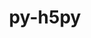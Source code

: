 ---
title: "py-h5py"
layout: cache
categories: [package, develop-2024-03-03]
meta: {"versions": ["3.8.0"], "compilers": ["apple-clang@=15.0.0", "cce@=15.0.1", "gcc@=11.1.0", "gcc@=11.4.0", "gcc@=9.4.0", "oneapi@=2024.0.0"], "oss": ["rhel8", "ubuntu20.04", "ubuntu22.04", "ventura"], "platforms": ["darwin", "linux"], "targets": ["aarch64", "neoverse_v1", "neoverse_v2", "ppc64le", "x86_64_v3", "zen4"], "stacks": ["data-vis-sdk", "e4s", "e4s-cray-rhel", "e4s-neoverse-v2", "e4s-neoverse_v1", "e4s-oneapi", "e4s-power", "ml-darwin-aarch64-mps", "ml-linux-x86_64-cpu", "ml-linux-x86_64-cuda", "ml-linux-x86_64-rocm", "root"], "num_specs": 25, "num_specs_by_stack": {"ml-darwin-aarch64-mps": 1, "root": 25, "e4s-cray-rhel": 2, "e4s-power": 2, "data-vis-sdk": 2, "e4s-neoverse_v1": 4, "e4s-neoverse-v2": 4, "e4s": 4, "ml-linux-x86_64-cuda": 2, "ml-linux-x86_64-cpu": 2, "ml-linux-x86_64-rocm": 2, "e4s-oneapi": 2}}
spec_details: [{"hash": "ysxigcukvif75bcp2fijsodkn3g76kbz", "compiler": "apple-clang@=15.0.0", "versions": ["3.8.0"], "os": "ventura", "platform": "darwin", "target": "aarch64", "variants": ["build_system=python_pip", "+mpi"], "stacks": ["ml-darwin-aarch64-mps", "root"], "size": "-", "tarball": "https://binaries.spack.io/releases/develop-2024-03-03/build_cache/darwin-ventura-aarch64/apple-clang-15.0.0/py-h5py-3.8.0/darwin-ventura-aarch64-apple-clang-15.0.0-py-h5py-3.8.0-ysxigcukvif75bcp2fijsodkn3g76kbz.spack"}, {"hash": "fqdqswksjnpsl3f2uzyi6przb3wtmzy4", "compiler": "cce@=15.0.1", "versions": ["3.8.0"], "os": "rhel8", "platform": "linux", "target": "zen4", "variants": ["build_system=python_pip", "+mpi"], "stacks": ["root", "e4s-cray-rhel"], "size": "-", "tarball": "https://binaries.spack.io/releases/develop-2024-03-03/build_cache/linux-rhel8-zen4/cce-15.0.1/py-h5py-3.8.0/linux-rhel8-zen4-cce-15.0.1-py-h5py-3.8.0-fqdqswksjnpsl3f2uzyi6przb3wtmzy4.spack"}, {"hash": "ute2w5zpqrmj4g3kzbps6r4dud7zmiom", "compiler": "cce@=15.0.1", "versions": ["3.8.0"], "os": "rhel8", "platform": "linux", "target": "zen4", "variants": ["build_system=python_pip", "~mpi"], "stacks": ["root", "e4s-cray-rhel"], "size": "-", "tarball": "https://binaries.spack.io/releases/develop-2024-03-03/build_cache/linux-rhel8-zen4/cce-15.0.1/py-h5py-3.8.0/linux-rhel8-zen4-cce-15.0.1-py-h5py-3.8.0-ute2w5zpqrmj4g3kzbps6r4dud7zmiom.spack"}, {"hash": "vkeflf4kjgxstyp2jjlrwnoxadp5gr7a", "compiler": "gcc@=9.4.0", "versions": ["3.8.0"], "os": "ubuntu20.04", "platform": "linux", "target": "ppc64le", "variants": ["build_system=python_pip", "+mpi"], "stacks": ["root", "e4s-power"], "size": "-", "tarball": "https://binaries.spack.io/releases/develop-2024-03-03/build_cache/linux-ubuntu20.04-ppc64le/gcc-9.4.0/py-h5py-3.8.0/linux-ubuntu20.04-ppc64le-gcc-9.4.0-py-h5py-3.8.0-vkeflf4kjgxstyp2jjlrwnoxadp5gr7a.spack"}, {"hash": "uq2rbnu4663vj6esxhwtnfptyxhs6yxd", "compiler": "gcc@=9.4.0", "versions": ["3.8.0"], "os": "ubuntu20.04", "platform": "linux", "target": "ppc64le", "variants": ["build_system=python_pip", "+mpi"], "stacks": ["root", "e4s-power"], "size": "-", "tarball": "https://binaries.spack.io/releases/develop-2024-03-03/build_cache/linux-ubuntu20.04-ppc64le/gcc-9.4.0/py-h5py-3.8.0/linux-ubuntu20.04-ppc64le-gcc-9.4.0-py-h5py-3.8.0-uq2rbnu4663vj6esxhwtnfptyxhs6yxd.spack"}, {"hash": "lrocik47ehautlnetfqqy64uoart5gj6", "compiler": "gcc@=11.1.0", "versions": ["3.8.0"], "os": "ubuntu20.04", "platform": "linux", "target": "x86_64_v3", "variants": ["build_system=python_pip", "+mpi"], "stacks": ["root", "data-vis-sdk"], "size": "-", "tarball": "https://binaries.spack.io/releases/develop-2024-03-03/build_cache/linux-ubuntu20.04-x86_64_v3/gcc-11.1.0/py-h5py-3.8.0/linux-ubuntu20.04-x86_64_v3-gcc-11.1.0-py-h5py-3.8.0-lrocik47ehautlnetfqqy64uoart5gj6.spack"}, {"hash": "pu7y4xazfx6qxoflaxkr24kz6vw52cm5", "compiler": "gcc@=11.1.0", "versions": ["3.8.0"], "os": "ubuntu20.04", "platform": "linux", "target": "x86_64_v3", "variants": ["build_system=python_pip", "+mpi"], "stacks": ["root", "data-vis-sdk"], "size": "-", "tarball": "https://binaries.spack.io/releases/develop-2024-03-03/build_cache/linux-ubuntu20.04-x86_64_v3/gcc-11.1.0/py-h5py-3.8.0/linux-ubuntu20.04-x86_64_v3-gcc-11.1.0-py-h5py-3.8.0-pu7y4xazfx6qxoflaxkr24kz6vw52cm5.spack"}, {"hash": "usgxrq7vqqatuuw6cyeu62l27yi3twjc", "compiler": "gcc@=11.4.0", "versions": ["3.8.0"], "os": "ubuntu22.04", "platform": "linux", "target": "neoverse_v1", "variants": ["build_system=python_pip", "+mpi"], "stacks": ["root", "e4s-neoverse_v1"], "size": "-", "tarball": "https://binaries.spack.io/releases/develop-2024-03-03/build_cache/linux-ubuntu22.04-neoverse_v1/gcc-11.4.0/py-h5py-3.8.0/linux-ubuntu22.04-neoverse_v1-gcc-11.4.0-py-h5py-3.8.0-usgxrq7vqqatuuw6cyeu62l27yi3twjc.spack"}, {"hash": "f5ckwbyntbs2hvnrbwy2uriufcsdnkib", "compiler": "gcc@=11.4.0", "versions": ["3.8.0"], "os": "ubuntu22.04", "platform": "linux", "target": "neoverse_v1", "variants": ["build_system=python_pip", "+mpi"], "stacks": ["root", "e4s-neoverse_v1"], "size": "-", "tarball": "https://binaries.spack.io/releases/develop-2024-03-03/build_cache/linux-ubuntu22.04-neoverse_v1/gcc-11.4.0/py-h5py-3.8.0/linux-ubuntu22.04-neoverse_v1-gcc-11.4.0-py-h5py-3.8.0-f5ckwbyntbs2hvnrbwy2uriufcsdnkib.spack"}, {"hash": "o5deslwlznxrev6hnw3hgjzlpribupdr", "compiler": "gcc@=11.4.0", "versions": ["3.8.0"], "os": "ubuntu22.04", "platform": "linux", "target": "neoverse_v1", "variants": ["build_system=python_pip", "+mpi"], "stacks": ["root", "e4s-neoverse_v1"], "size": "-", "tarball": "https://binaries.spack.io/releases/develop-2024-03-03/build_cache/linux-ubuntu22.04-neoverse_v1/gcc-11.4.0/py-h5py-3.8.0/linux-ubuntu22.04-neoverse_v1-gcc-11.4.0-py-h5py-3.8.0-o5deslwlznxrev6hnw3hgjzlpribupdr.spack"}, {"hash": "gzzlmf76wb2kyuwjsamg5yuifsm2pk2j", "compiler": "gcc@=11.4.0", "versions": ["3.8.0"], "os": "ubuntu22.04", "platform": "linux", "target": "neoverse_v1", "variants": ["build_system=python_pip", "+mpi"], "stacks": ["root", "e4s-neoverse_v1"], "size": "-", "tarball": "https://binaries.spack.io/releases/develop-2024-03-03/build_cache/linux-ubuntu22.04-neoverse_v1/gcc-11.4.0/py-h5py-3.8.0/linux-ubuntu22.04-neoverse_v1-gcc-11.4.0-py-h5py-3.8.0-gzzlmf76wb2kyuwjsamg5yuifsm2pk2j.spack"}, {"hash": "itkasihnvjreyoejw37zel7z6iduysz7", "compiler": "gcc@=11.4.0", "versions": ["3.8.0"], "os": "ubuntu22.04", "platform": "linux", "target": "neoverse_v2", "variants": ["build_system=python_pip", "+mpi"], "stacks": ["e4s-neoverse-v2", "root"], "size": "-", "tarball": "https://binaries.spack.io/releases/develop-2024-03-03/build_cache/linux-ubuntu22.04-neoverse_v2/gcc-11.4.0/py-h5py-3.8.0/linux-ubuntu22.04-neoverse_v2-gcc-11.4.0-py-h5py-3.8.0-itkasihnvjreyoejw37zel7z6iduysz7.spack"}, {"hash": "psebo5au4i4nsesmx4lfltapnjqdwthn", "compiler": "gcc@=11.4.0", "versions": ["3.8.0"], "os": "ubuntu22.04", "platform": "linux", "target": "neoverse_v2", "variants": ["build_system=python_pip", "+mpi"], "stacks": ["e4s-neoverse-v2", "root"], "size": "-", "tarball": "https://binaries.spack.io/releases/develop-2024-03-03/build_cache/linux-ubuntu22.04-neoverse_v2/gcc-11.4.0/py-h5py-3.8.0/linux-ubuntu22.04-neoverse_v2-gcc-11.4.0-py-h5py-3.8.0-psebo5au4i4nsesmx4lfltapnjqdwthn.spack"}, {"hash": "pb4cc6do2woe4lumshnsky62ojg2hn3y", "compiler": "gcc@=11.4.0", "versions": ["3.8.0"], "os": "ubuntu22.04", "platform": "linux", "target": "neoverse_v2", "variants": ["build_system=python_pip", "+mpi"], "stacks": ["e4s-neoverse-v2", "root"], "size": "-", "tarball": "https://binaries.spack.io/releases/develop-2024-03-03/build_cache/linux-ubuntu22.04-neoverse_v2/gcc-11.4.0/py-h5py-3.8.0/linux-ubuntu22.04-neoverse_v2-gcc-11.4.0-py-h5py-3.8.0-pb4cc6do2woe4lumshnsky62ojg2hn3y.spack"}, {"hash": "vfwbd2izeggdadwqbbzq4qxp6l3rnbaf", "compiler": "gcc@=11.4.0", "versions": ["3.8.0"], "os": "ubuntu22.04", "platform": "linux", "target": "neoverse_v2", "variants": ["build_system=python_pip", "+mpi"], "stacks": ["e4s-neoverse-v2", "root"], "size": "-", "tarball": "https://binaries.spack.io/releases/develop-2024-03-03/build_cache/linux-ubuntu22.04-neoverse_v2/gcc-11.4.0/py-h5py-3.8.0/linux-ubuntu22.04-neoverse_v2-gcc-11.4.0-py-h5py-3.8.0-vfwbd2izeggdadwqbbzq4qxp6l3rnbaf.spack"}, {"hash": "sywk55mvxzsk4s7adx4wqgcx47ym5was", "compiler": "gcc@=11.4.0", "versions": ["3.8.0"], "os": "ubuntu22.04", "platform": "linux", "target": "x86_64_v3", "variants": ["build_system=python_pip", "+mpi"], "stacks": ["root", "e4s"], "size": "-", "tarball": "https://binaries.spack.io/releases/develop-2024-03-03/build_cache/linux-ubuntu22.04-x86_64_v3/gcc-11.4.0/py-h5py-3.8.0/linux-ubuntu22.04-x86_64_v3-gcc-11.4.0-py-h5py-3.8.0-sywk55mvxzsk4s7adx4wqgcx47ym5was.spack"}, {"hash": "kbevihg4pomw34v5mhzljb54tdhpbuet", "compiler": "gcc@=11.4.0", "versions": ["3.8.0"], "os": "ubuntu22.04", "platform": "linux", "target": "x86_64_v3", "variants": ["build_system=python_pip", "+mpi"], "stacks": ["root", "e4s"], "size": "-", "tarball": "https://binaries.spack.io/releases/develop-2024-03-03/build_cache/linux-ubuntu22.04-x86_64_v3/gcc-11.4.0/py-h5py-3.8.0/linux-ubuntu22.04-x86_64_v3-gcc-11.4.0-py-h5py-3.8.0-kbevihg4pomw34v5mhzljb54tdhpbuet.spack"}, {"hash": "e5lvhk7ginafd56zuom3mctwcicywzva", "compiler": "gcc@=11.4.0", "versions": ["3.8.0"], "os": "ubuntu22.04", "platform": "linux", "target": "x86_64_v3", "variants": ["build_system=python_pip", "+mpi"], "stacks": ["root", "ml-linux-x86_64-cuda"], "size": "-", "tarball": "https://binaries.spack.io/releases/develop-2024-03-03/build_cache/linux-ubuntu22.04-x86_64_v3/gcc-11.4.0/py-h5py-3.8.0/linux-ubuntu22.04-x86_64_v3-gcc-11.4.0-py-h5py-3.8.0-e5lvhk7ginafd56zuom3mctwcicywzva.spack"}, {"hash": "a5ipnyfzmyqrj4kgnuvyqwxbfrkdj6sm", "compiler": "gcc@=11.4.0", "versions": ["3.8.0"], "os": "ubuntu22.04", "platform": "linux", "target": "x86_64_v3", "variants": ["build_system=python_pip", "+mpi"], "stacks": ["root", "ml-linux-x86_64-cpu"], "size": "-", "tarball": "https://binaries.spack.io/releases/develop-2024-03-03/build_cache/linux-ubuntu22.04-x86_64_v3/gcc-11.4.0/py-h5py-3.8.0/linux-ubuntu22.04-x86_64_v3-gcc-11.4.0-py-h5py-3.8.0-a5ipnyfzmyqrj4kgnuvyqwxbfrkdj6sm.spack"}, {"hash": "ghugkwwc73fkprlhd3zfjnxfymckbauh", "compiler": "gcc@=11.4.0", "versions": ["3.8.0"], "os": "ubuntu22.04", "platform": "linux", "target": "x86_64_v3", "variants": ["build_system=python_pip", "~mpi"], "stacks": ["ml-linux-x86_64-rocm", "root", "ml-linux-x86_64-cuda", "ml-linux-x86_64-cpu"], "size": "-", "tarball": "https://binaries.spack.io/releases/develop-2024-03-03/build_cache/linux-ubuntu22.04-x86_64_v3/gcc-11.4.0/py-h5py-3.8.0/linux-ubuntu22.04-x86_64_v3-gcc-11.4.0-py-h5py-3.8.0-ghugkwwc73fkprlhd3zfjnxfymckbauh.spack"}, {"hash": "kdueo5eqyxwiyc3veix5f5wk67ptklll", "compiler": "gcc@=11.4.0", "versions": ["3.8.0"], "os": "ubuntu22.04", "platform": "linux", "target": "x86_64_v3", "variants": ["build_system=python_pip", "+mpi"], "stacks": ["root", "ml-linux-x86_64-rocm"], "size": "-", "tarball": "https://binaries.spack.io/releases/develop-2024-03-03/build_cache/linux-ubuntu22.04-x86_64_v3/gcc-11.4.0/py-h5py-3.8.0/linux-ubuntu22.04-x86_64_v3-gcc-11.4.0-py-h5py-3.8.0-kdueo5eqyxwiyc3veix5f5wk67ptklll.spack"}, {"hash": "v6x3qn5bofqs6s7jolebr4xcob3hcwvd", "compiler": "gcc@=11.4.0", "versions": ["3.8.0"], "os": "ubuntu22.04", "platform": "linux", "target": "x86_64_v3", "variants": ["build_system=python_pip", "+mpi"], "stacks": ["root", "e4s"], "size": "-", "tarball": "https://binaries.spack.io/releases/develop-2024-03-03/build_cache/linux-ubuntu22.04-x86_64_v3/gcc-11.4.0/py-h5py-3.8.0/linux-ubuntu22.04-x86_64_v3-gcc-11.4.0-py-h5py-3.8.0-v6x3qn5bofqs6s7jolebr4xcob3hcwvd.spack"}, {"hash": "kdze674bnfpapp2g2s54lyvixzf4rdj2", "compiler": "gcc@=11.4.0", "versions": ["3.8.0"], "os": "ubuntu22.04", "platform": "linux", "target": "x86_64_v3", "variants": ["build_system=python_pip", "+mpi"], "stacks": ["root", "e4s"], "size": "-", "tarball": "https://binaries.spack.io/releases/develop-2024-03-03/build_cache/linux-ubuntu22.04-x86_64_v3/gcc-11.4.0/py-h5py-3.8.0/linux-ubuntu22.04-x86_64_v3-gcc-11.4.0-py-h5py-3.8.0-kdze674bnfpapp2g2s54lyvixzf4rdj2.spack"}, {"hash": "pdr6a656w6seqtgqawiraozod5nwmhwz", "compiler": "oneapi@=2024.0.0", "versions": ["3.8.0"], "os": "ubuntu22.04", "platform": "linux", "target": "x86_64_v3", "variants": ["build_system=python_pip", "+mpi"], "stacks": ["root", "e4s-oneapi"], "size": "-", "tarball": "https://binaries.spack.io/releases/develop-2024-03-03/build_cache/linux-ubuntu22.04-x86_64_v3/oneapi-2024.0.0/py-h5py-3.8.0/linux-ubuntu22.04-x86_64_v3-oneapi-2024.0.0-py-h5py-3.8.0-pdr6a656w6seqtgqawiraozod5nwmhwz.spack"}, {"hash": "k2fnrkmpqmnmtedilcn5bcd5ixtcoxqn", "compiler": "oneapi@=2024.0.0", "versions": ["3.8.0"], "os": "ubuntu22.04", "platform": "linux", "target": "x86_64_v3", "variants": ["build_system=python_pip", "+mpi"], "stacks": ["root", "e4s-oneapi"], "size": "-", "tarball": "https://binaries.spack.io/releases/develop-2024-03-03/build_cache/linux-ubuntu22.04-x86_64_v3/oneapi-2024.0.0/py-h5py-3.8.0/linux-ubuntu22.04-x86_64_v3-oneapi-2024.0.0-py-h5py-3.8.0-k2fnrkmpqmnmtedilcn5bcd5ixtcoxqn.spack"}]
---